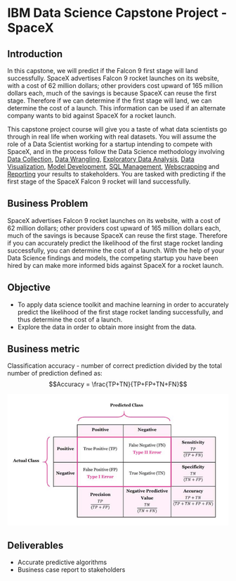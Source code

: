 # IBM Data Science Capstone Project - SpaceX

## Introduction

In this capstone, we will predict if the Falcon 9 first stage will land successfully. SpaceX advertises Falcon 9 rocket launches on its website, with a cost of 62 million dollars; other providers cost upward of 165 million dollars each, much of the savings is because SpaceX can reuse the first stage. Therefore if we can determine if the first stage will land, we can determine the cost of a launch. This information can be used if an alternate company wants to bid against SpaceX for a rocket launch. 

This capstone project course will give you a taste of what data scientists go through in real life when working with real datasets. You will assume the role of a Data Scientist working for a startup intending to compete with SpaceX, and in the process follow the Data Science methodology involving [Data Collection](https://github.com/Kyahpoots/Applied-Data-Science-Capstone/blob/c8cfca52fd60af13835eeb5dfc7c6398b739ace6/Data%20Collection%20API.ipynb), [Data Wrangling](https://github.com/Kyahpoots/Applied-Data-Science-Capstone/blob/c8cfca52fd60af13835eeb5dfc7c6398b739ace6/Data%20Wrangling.ipynb), [Exploratory Data Analysis](https://github.com/Kyahpoots/Applied-Data-Science-Capstone/blob/c8cfca52fd60af13835eeb5dfc7c6398b739ace6/Exploratory%20Data%20Analysis.ipynb), [Data Visualization](https://github.com/Kyahpoots/Applied-Data-Science-Capstone/blob/c8cfca52fd60af13835eeb5dfc7c6398b739ace6/Data%20Visualiztaion.ipynb), [Model Development](https://github.com/Kyahpoots/Applied-Data-Science-Capstone/blob/c8cfca52fd60af13835eeb5dfc7c6398b739ace6/Model%20Development.ipynb), [SQL Management](https://github.com/Kyahpoots/Applied-Data-Science-Capstone/blob/c8cfca52fd60af13835eeb5dfc7c6398b739ace6/Sql%20Management.ipynb), [Webscrapping](https://github.com/Kyahpoots/Applied-Data-Science-Capstone/blob/c8cfca52fd60af13835eeb5dfc7c6398b739ace6/Webscrapping.ipynb) and [Reporting](https://github.com/chuksoo/IBM-Data-Science-Capstone-SpaceX/blob/main/Winning%20Space%20Race%20with%20Data%20Science.pdf) your results to stakeholders. You are tasked with predicting if the first stage of the SpaceX Falcon 9 rocket will land successfully. 

## Business Problem
SpaceX advertises Falcon 9 rocket launches on its website, with a cost of 62 million dollars; other providers cost upward of 165 million dollars each, much of the savings is because SpaceX can reuse the first stage. Therefore if you can accurately predict the likelihood of the first stage rocket landing successfully, you can determine the cost of a launch. With the help of your Data Science findings and models, the competing startup you have been hired by can make more informed bids against SpaceX for a rocket launch. 

## Objective
- To apply data science toolkit and machine learning in order to accurately predict the likelihood of the first stage rocket landing successfully, and thus determine the cost of a launch.
- Explore the data in order to obtain more insight from the data.

## Business metric
Classification accuracy - number of correct prediction divided by the total number of prediction defined as:
$$Accuracy = \frac{TP+TN}{TP+FP+TN+FN}$$

![Confusion matrix](https://github.com/Kyahpoots/Applied-Data-Science-Capstone/blob/2aff1c89cc03ed7bbb8061b1a96e01cbfe8364cb/Confusion%20matrix.png)

## Deliverables
- Accurate predictive algorithms
- Business case report to stakeholders

